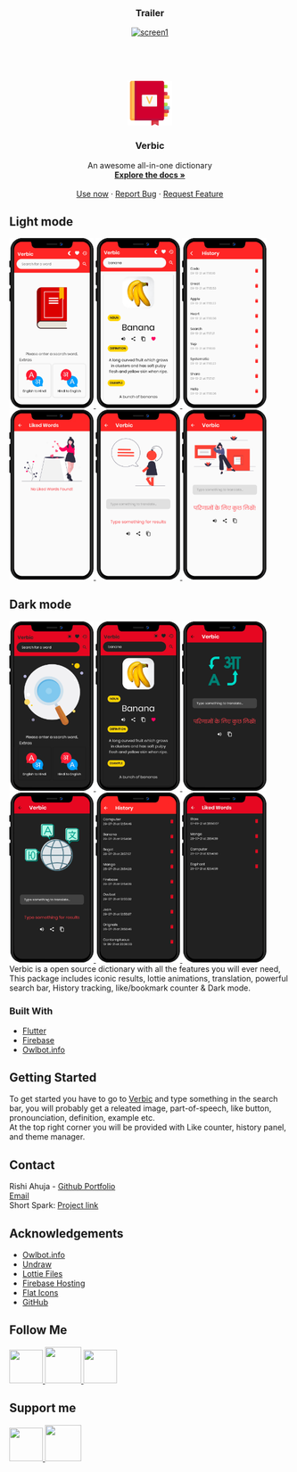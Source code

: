 <br />
<h3 align='center'>Trailer</h3>
<p align="center">

 <a href="https://www.youtube.com/watch?v=0Fjtgsu1Vwg" align='center'>
    <img src="https://img.youtube.com/vi/0Fjtgsu1Vwg/0.jpg" alt="screen1", height=30%, width=30%>
  </a>
 <p>
  <br>
   <br>
   <br>
  <div align='center'>
  <a href="https://verbic.web.app">
    <img src="assets/icon.png" alt="Logo" width="80" height="80">
  </a>
</div>

  <h3 align="center">Verbic</h3>

  
  <p align="center">
    An awesome all-in-one dictionary
    <br />
    <a href="https://github.com/RishiAhuja/dictionary"><strong>Explore the docs »</strong></a>
    <br />
    <br />
    <a href="https://verbic.web.app">Use now</a>
    ·
    <a href="mailto:www.rishiahuja@gmail.com">Report Bug</a>
    ·
    <a href="mailto:www.rishiahuja@gmail.com">Request Feature</a>
  </p>
</p>





<!-- ABOUT THE PROJECT -->
## Light mode
<a href="https://raw.githubusercontent.com/RishiAhuja/dictionary/master/assets/readme/light/1.png">
    <img src="assets/readme/light/1.png" alt="screen1", height=30%, width=30%>
  </a>
<a href="https://raw.githubusercontent.com/RishiAhuja/dictionary/master/assets/readme/light/2.png">
    <img src="assets/readme/light/2.png" alt="screen2", height=30%, width=30%>
  </a>
<a href="https://raw.githubusercontent.com/RishiAhuja/dictionary/master/assets/readme/light/3.png">
    <img src="assets/readme/light/3.png" alt="screen3", height=30%, width=30%>
  </a>
  <a href="https://raw.githubusercontent.com/RishiAhuja/dictionary/master/assets/readme/light/4.png">
    <img src="assets/readme/light/4.png" alt="screen3", height=30%, width=30%>
  </a>
  <a href="https://raw.githubusercontent.com/RishiAhuja/dictionary/master/assets/readme/light/5.png">
    <img src="assets/readme/light/5.png" alt="screen3", height=30%, width=30%>
  </a>
  <a href="https://raw.githubusercontent.com/RishiAhuja/dictionary/master/assets/readme/light/6.png">
    <img src="assets/readme/light/6.png" alt="screen3", height=30%, width=30%>
  </a>
<br>

## Dark mode
<a href="https://raw.githubusercontent.com/RishiAhuja/dictionary/master/assets/readme/dark/1.png">
    <img src="assets/readme/dark/1.png" alt="screen1", height=30%, width=30%>
  </a>
<a href="https://raw.githubusercontent.com/RishiAhuja/dictionary/master/assets/readme/dark/2.png">
    <img src="assets/readme/dark/2.png" alt="screen2", height=30%, width=30%>
  </a>
<a href="https://raw.githubusercontent.com/RishiAhuja/dictionary/master/assets/readme/dark/3.png">
    <img src="assets/readme/dark/3.png" alt="screen3", height=30%, width=30%>
  </a>
  <a href="https://raw.githubusercontent.com/RishiAhuja/dictionary/master/assets/readme/dark/4.png">
    <img src="assets/readme/dark/4.png" alt="screen3", height=30%, width=30%>
  </a>
  <a href="https://raw.githubusercontent.com/RishiAhuja/dictionary/master/assets/readme/dark/5.png">
    <img src="assets/readme/dark/5.png" alt="screen3", height=30%, width=30%>
  </a>
  <a href="https://raw.githubusercontent.com/RishiAhuja/dictionary/master/assets/readme/dark/6.png">
    <img src="assets/readme/dark/6.png" alt="screen3", height=30%, width=30%>
  </a>
<br>
Verbic is a open source dictionary with all the features you will ever need, This package includes iconic results, lottie animations, translation, powerful search bar, History tracking, like/bookmark counter & Dark mode. 

### Built With

* [Flutter](https://flutter.dev)
* [Firebase](https://firebase.google.com)
* [Owlbot.info](https://owlbot.info)



<!-- GETTING STARTED -->
## Getting Started

To get started you have to go to <a href='https://verbic.web.app'>Verbic</a> and type something in the search bar, you will probably get a releated image, part-of-speech, like button, pronounciation, definition, example etc. <br>
At the top right corner you will be provided with Like counter, history panel, and theme manager.

<!-- CONTACT -->
## Contact

Rishi Ahuja - [Github Portfolio](https://rishiahuja.github.io/my-portfolio) <br>
[Email](mailto:www.rishiahuja@gmail.com) <br>
Short Spark: [Project link](https://github.com/RishiAhuja/dictionary)<br>

## Acknowledgements
* [Owlbot.info](https://owlbot.info)
* [Undraw](https://undraw.co)
* [Lottie Files](https://lottiefiles.com/)
* [Firebase Hosting](https://firebase.google.com)
* [Flat Icons](https://flaticon.com)
* [GitHub](https://github.com)

## Follow Me
<a href='https://instagram.com/_rishi__ahuja'> 
  <img src='https://cdn2.iconfinder.com/data/icons/social-media-2285/512/1_Instagram_colored_svg_1-512.png', height=60, width=60></img>
</a>
<a href='https://www.youtube.com/channel/UCZF3uzRaNdRBSsBrHpQJXkA'> 
  <img src='https://cdn2.iconfinder.com/data/icons/social-media-2285/512/1_Youtube_colored_svg-512.png', height=65, width=65></img>
</a>
<a href='https://www.facebook.com/rishi.ahuja.75470/'> 
  <img src='https://cdn2.iconfinder.com/data/icons/social-media-2285/512/1_Facebook_colored_svg_copy-512.png', height=60, width=60></img>
</a>

## Support me
<a href='https://buymeacoffee.com/RishiAhuja'> 
  <img src='https://www.buymeacoffee.com/assets/img/guidelines/logo-mark-1.svg', height=60, width=60></img>
</a>
<a href='https://patreon.com/RishiAhuja'> 
  <img src='https://upload.wikimedia.org/wikipedia/commons/9/94/Patreon_logo.svg', height=65, width=65></img>
</a>

